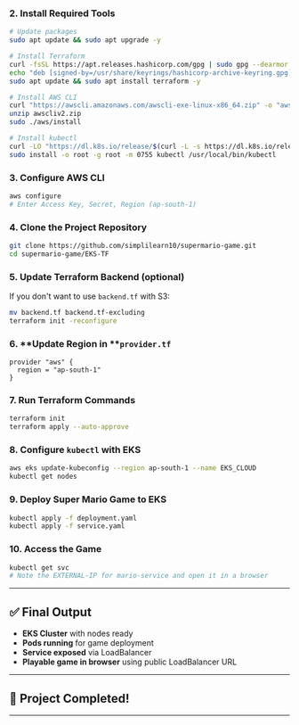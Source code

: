 ### 2. **Install Required Tools**

```bash
# Update packages
sudo apt update && sudo apt upgrade -y

# Install Terraform
curl -fsSL https://apt.releases.hashicorp.com/gpg | sudo gpg --dearmor -o /usr/share/keyrings/hashicorp-archive-keyring.gpg
echo "deb [signed-by=/usr/share/keyrings/hashicorp-archive-keyring.gpg] https://apt.releases.hashicorp.com $(lsb_release -cs) main" | sudo tee /etc/apt/sources.list.d/hashicorp.list
sudo apt update && sudo apt install terraform -y

# Install AWS CLI
curl "https://awscli.amazonaws.com/awscli-exe-linux-x86_64.zip" -o "awscliv2.zip"
unzip awscliv2.zip
sudo ./aws/install

# Install kubectl
curl -LO "https://dl.k8s.io/release/$(curl -L -s https://dl.k8s.io/release/stable.txt)/bin/linux/amd64/kubectl"
sudo install -o root -g root -m 0755 kubectl /usr/local/bin/kubectl
```

### 3. **Configure AWS CLI**

```bash
aws configure
# Enter Access Key, Secret, Region (ap-south-1)
```

### 4. **Clone the Project Repository**

```bash
git clone https://github.com/simplilearn10/supermario-game.git
cd supermario-game/EKS-TF
```

### 5. **Update Terraform Backend (optional)**

If you don't want to use `backend.tf` with S3:

```bash
mv backend.tf backend.tf-excluding
terraform init -reconfigure
```

### 6. \*\*Update Region in \*\***`provider.tf`**

```hcl
provider "aws" {
  region = "ap-south-1"
}
```

### 7. **Run Terraform Commands**

```bash
terraform init
terraform apply --auto-approve
```

### 8. **Configure ****`kubectl`**** with EKS**

```bash
aws eks update-kubeconfig --region ap-south-1 --name EKS_CLOUD
kubectl get nodes
```

### 9. **Deploy Super Mario Game to EKS**

```bash
kubectl apply -f deployment.yaml
kubectl apply -f service.yaml
```

### 10. **Access the Game**

```bash
kubectl get svc
# Note the EXTERNAL-IP for mario-service and open it in a browser
```

---

## ✅ Final Output

* **EKS Cluster** with nodes ready
* **Pods running** for game deployment
* **Service exposed** via LoadBalancer
* **Playable game in browser** using public LoadBalancer URL

---

## 🏁 Project Completed!

---
